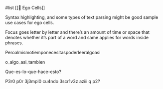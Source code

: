 #list [[📝 Ego Cells]]

Syntax highlighting, and some types of text parsing might be good sample use cases for ego cells. 

Focus goes letter by letter and there’s an amount of time or space that denotes whether it’s part of a word and same applies for words inside phrases.

Peroalmismotiemponecesitaspoderleeralgoasi

o_algo_asi_tambien

Que-es-lo-que-hace-esto?

P3r0 p0r 3j3mpl0 cu4ndo 3scr1v3z aziii q p2?

